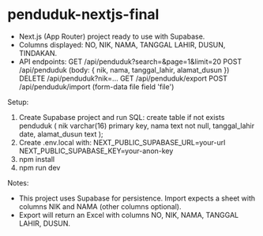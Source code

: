 penduduk-nextjs-final
=====================

- Next.js (App Router) project ready to use with Supabase.
- Columns displayed: NO, NIK, NAMA, TANGGAL LAHIR, DUSUN, TINDAKAN.
- API endpoints:
  GET  /api/penduduk?search=&page=1&limit=20
  POST /api/penduduk  (body: { nik, nama, tanggal_lahir, alamat_dusun })
  DELETE /api/penduduk?nik=...
  GET /api/penduduk/export
  POST /api/penduduk/import  (form-data file field 'file')

Setup:
1. Create Supabase project and run SQL:
   create table if not exists penduduk (
     nik varchar(16) primary key,
     nama text not null,
     tanggal_lahir date,
     alamat_dusun text
   );
2. Create .env.local with:
   NEXT_PUBLIC_SUPABASE_URL=your-url
   NEXT_PUBLIC_SUPABASE_KEY=your-anon-key
3. npm install
4. npm run dev

Notes:
- This project uses Supabase for persistence. Import expects a sheet with columns NIK and NAMA (other columns optional).
- Export will return an Excel with columns NO, NIK, NAMA, TANGGAL LAHIR, DUSUN.
